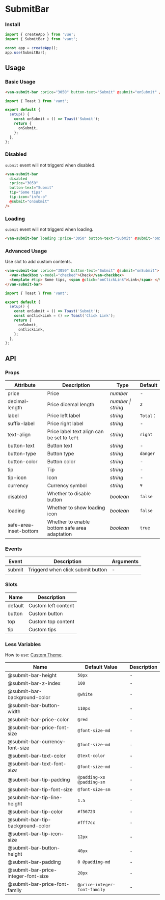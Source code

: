 # SubmitBar

### Install

```js
import { createApp } from 'vue';
import { SubmitBar } from 'vant';

const app = createApp();
app.use(SubmitBar);
```

## Usage

### Basic Usage

```html
<van-submit-bar :price="3050" button-text="Submit" @submit="onSubmit" />
```

```js
import { Toast } from 'vant';

export default {
  setup() {
    const onSubmit = () => Toast('Submit');
    return {
      onSubmit,
    };
  },
};
```

### Disabled

`submit` event will not triggerd when disabled.

```html
<van-submit-bar
  disabled
  :price="3050"
  button-text="Submit"
  tip="Some tips"
  tip-icon="info-o"
  @submit="onSubmit"
/>
```

### Loading

`submit` event will not triggerd when loading.

```html
<van-submit-bar loading :price="3050" button-text="Submit" @submit="onSubmit" />
```

### Advanced Usage

Use slot to add custom contents.

```html
<van-submit-bar :price="3050" button-text="Submit" @submit="onSubmit">
  <van-checkbox v-model="checked">Check</van-checkbox>
  <template #tip> Some tips, <span @click="onClickLink">Link</span> </template>
</van-submit-bar>
```

```js
import { Toast } from 'vant';

export default {
  setup() {
    const onSubmit = () => Toast('Submit');
    const onClickLink = () => Toast('Click Link');
    return {
      onSubmit,
      onClickLink,
    };
  },
};
```

## API

### Props

| Attribute              | Description                                   | Type               | Default  |
|------------------------|-----------------------------------------------|--------------------|----------|
| price                  | Price                                         | _number_           | -        |
| decimal-length         | Price dicemal length                          | _number \| string_ | `2`      |
| label                  | Price left label                              | _string_           | `Total：` |
| suffix-label           | Price right label                             | _string_           | -        |
| text-align             | Price label text align can be set to `left`   | _string_           | `right`  |
| button-text            | Button text                                   | _string_           | -        |
| button-type            | Button type                                   | _string_           | `danger` |
| button-color           | Button color                                  | _string_           | -        |
| tip                    | Tip                                           | _string_           | -        |
| tip-icon               | Icon                                          | _string_           | -        |
| currency               | Currency symbol                               | _string_           | `¥`      |
| disabled               | Whether to disable button                     | _boolean_          | `false`  |
| loading                | Whether to show loading icon                  | _boolean_          | `false`  |
| safe-area-inset-bottom | Whether to enable bottom safe area adaptation | _boolean_          | `true`   |

### Events

| Event  | Description                       | Arguments |
|--------|-----------------------------------|-----------|
| submit | Triggerd when click submit button | -         |

### Slots

| Name    | Description         |
|---------|---------------------|
| default | Custom left content |
| button  | Custom button       |
| top     | Custom top content  |
| tip     | Custom tips         |

### Less Variables

How to use: [Custom Theme](#/en-US/theme).

| Name                                | Default Value                | Description |
|-------------------------------------|------------------------------|-------------|
| @submit-bar-height                  | `50px`                       | -           |
| @submit-bar-z-index                 | `100`                        | -           |
| @submit-bar-background-color        | `@white`                     | -           |
| @submit-bar-button-width            | `110px`                      | -           |
| @submit-bar-price-color             | `@red`                       | -           |
| @submit-bar-price-font-size         | `@font-size-md`              | -           |
| @submit-bar-currency-font-size      | `@font-size-md`              | -           |
| @submit-bar-text-color              | `@text-color`                | -           |
| @submit-bar-text-font-size          | `@font-size-md`              | -           |
| @submit-bar-tip-padding             | `@padding-xs @padding-sm`    | -           |
| @submit-bar-tip-font-size           | `@font-size-sm`              | -           |
| @submit-bar-tip-line-height         | `1.5`                        | -           |
| @submit-bar-tip-color               | `#f56723`                    | -           |
| @submit-bar-tip-background-color    | `#fff7cc`                    | -           |
| @submit-bar-tip-icon-size           | `12px`                       | -           |
| @submit-bar-button-height           | `40px`                       | -           |
| @submit-bar-padding                 | `0 @padding-md`              | -           |
| @submit-bar-price-integer-font-size | `20px`                       | -           |
| @submit-bar-price-font-family       | `@price-integer-font-family` | -           |
